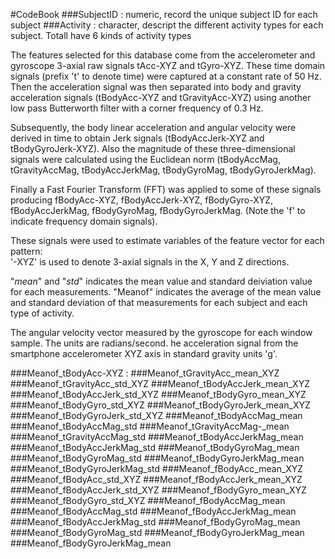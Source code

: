 #CodeBook
###SubjectID : 
numeric, record the unique subject ID for each subject
###Activity : 
character, descript the different activity types for each subject. Totall have 6 kinds of activity types


The features selected for this database come from the accelerometer and gyroscope 3-axial raw signals tAcc-XYZ and tGyro-XYZ. These time domain signals (prefix 't' to denote time) were captured at a constant rate of 50 Hz. Then the acceleration signal was then separated into body and gravity acceleration signals (tBodyAcc-XYZ and tGravityAcc-XYZ) using another low pass Butterworth filter with a corner frequency of 0.3 Hz.

Subsequently, the body linear acceleration and angular velocity were derived in time to obtain Jerk signals (tBodyAccJerk-XYZ and tBodyGyroJerk-XYZ). Also the magnitude of these three-dimensional signals were calculated using the Euclidean norm (tBodyAccMag, tGravityAccMag, tBodyAccJerkMag, tBodyGyroMag, tBodyGyroJerkMag). 

Finally a Fast Fourier Transform (FFT) was applied to some of these signals producing fBodyAcc-XYZ, fBodyAccJerk-XYZ, fBodyGyro-XYZ, fBodyAccJerkMag, fBodyGyroMag, fBodyGyroJerkMag. (Note the 'f' to indicate frequency domain signals). 

These signals were used to estimate variables of the feature vector for each pattern:  
'-XYZ' is used to denote 3-axial signals in the X, Y and Z directions.

"_mean_" and "_std_" indicates the mean value and standard deiviation value for each measurements.
"Meanof" indicates the average of the mean value and standard deviation of that measurements for each subject and each type of activity.

The angular velocity vector measured by the gyroscope for each window sample. The units are radians/second. 
he acceleration signal from the smartphone accelerometer XYZ axis in standard gravity units 'g'. 

###Meanof_tBodyAcc-XYZ :
###Meanof_tGravityAcc_mean_XYZ
###Meanof_tGravityAcc_std_XYZ
###Meanof_tBodyAccJerk_mean_XYZ
###Meanof_tBodyAccJerk_std_XYZ
###Meanof_tBodyGyro_mean_XYZ
###Meanof_tBodyGyro_std_XYZ
###Meanof_tBodyGyroJerk_mean_XYZ
###Meanof_tBodyGyroJerk_std_XYZ
###Meanof_tBodyAccMag_mean
###Meanof_tBodyAccMag_std
###Meanof_tGravityAccMag-_mean
###Meanof_tGravityAccMag_std
###Meanof_tBodyAccJerkMag_mean
###Meanof_tBodyAccJerkMag_std
###Meanof_tBodyGyroMag_mean
###Meanof_tBodyGyroMag_std
###Meanof_tBodyGyroJerkMag_mean
###Meanof_tBodyGyroJerkMag_std
###Meanof_fBodyAcc_mean_XYZ
###Meanof_fBodyAcc_std_XYZ
###Meanof_fBodyAccJerk_mean_XYZ
###Meanof_fBodyAccJerk_std_XYZ
###Meanof_fBodyGyro_mean_XYZ
###Meanof_fBodyGyro_std_XYZ
###Meanof_fBodyAccMag_mean
###Meanof_fBodyAccMag_std
###Meanof_fBodyAccJerkMag_mean
###Meanof_fBodyAccJerkMag_std
###Meanof_fBodyGyroMag_mean
###Meanof_fBodyGyroMag_std
###Meanof_fBodyGyroJerkMag_mean
###Meanof_fBodyGyroJerkMag_mean